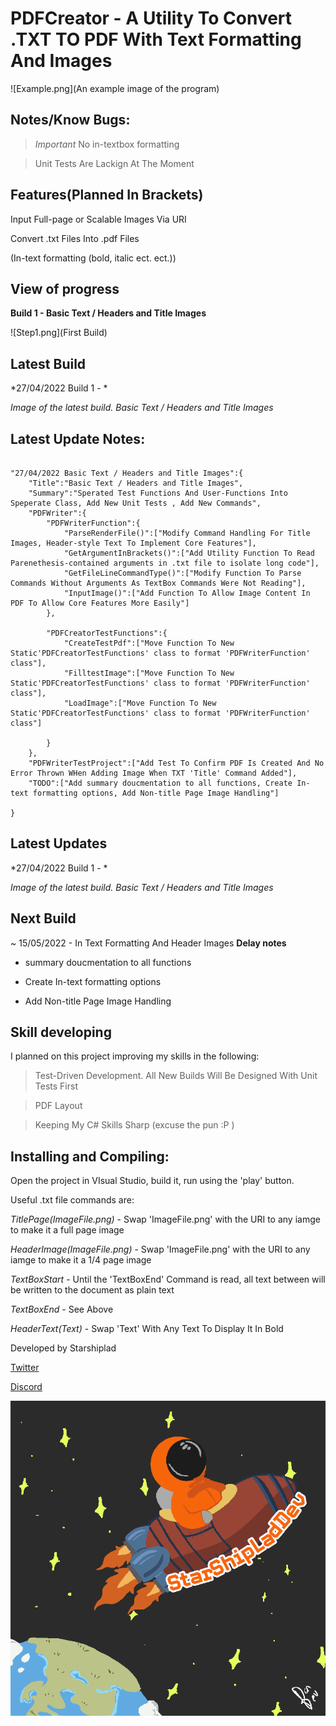 # PDFCreator - A Utility To Convert .TXT TO PDF With Text Formatting And Images

![Example.png](An example image of the program)

## Notes/Know Bugs:

> *Important* No in-textbox formatting

> Unit Tests Are Lackign At The Moment


## Features(Planned In Brackets)

Input Full-page or Scalable Images Via URI

Convert .txt Files Into .pdf Files

(In-text formatting (bold, italic ect. ect.))

## View of progress
**Build 1 - Basic Text / Headers and Title Images**

![Step1.png](First Build)



## Latest Build

*27/04/2022 Build 1 - *

*Image of the latest build. Basic Text / Headers and Title Images*

## Latest Update Notes:

```

"27/04/2022 Basic Text / Headers and Title Images":{
	"Title":"Basic Text / Headers and Title Images",
	"Summary":"Sperated Test Functions And User-Functions Into Speperate Class, Add New Unit Tests , Add New Commands",
	"PDFWriter":{
		"PDFWriterFunction":{
			"ParseRenderFile()":["Modify Command Handling For Title Images, Header-style Text To Implement Core Features"],
			"GetArgumentInBrackets()":["Add Utility Function To Read Parenethesis-contained arguments in .txt file to isolate long code"],
			"GetFileLineCommandType()":["Modify Function To Parse Commands Without Arguments As TextBox Commands Were Not Reading"],
			"InputImage()":["Add Function To Allow Image Content In PDF To Allow Core Features More Easily"]
		},
		
		"PDFCreatorTestFunctions":{
			"CreateTestPdf":["Move Function To New Static'PDFCreatorTestFunctions' class to format 'PDFWriterFunction' class"],
			"FilltestImage":["Move Function To New Static'PDFCreatorTestFunctions' class to format 'PDFWriterFunction' class"],
			"LoadImage":["Move Function To New Static'PDFCreatorTestFunctions' class to format 'PDFWriterFunction' class"]
			
		}
	},
	"PDFWriterTestProject":["Add Test To Confirm PDF Is Created And No Error Thrown WHen Adding Image When TXT 'Title' Command Added"],
	"TODO":["Add summary doucmentation to all functions, Create In-text formatting options, Add Non-title Page Image Handling"]
	
}

```

## Latest Updates


*27/04/2022 Build 1 - *

*Image of the latest build. Basic Text / Headers and Title Images*

## Next Build

~ 15/05/2022 - In Text Formatting  And Header Images  **Delay notes**

*  summary doucmentation to all functions

* Create In-text formatting options

* Add Non-title Page Image Handling


## Skill developing

I planned on this project improving my skills in the following:

> Test-Driven Development. All New Builds Will Be Designed With Unit Tests First

> PDF Layout

> Keeping My C# Skills Sharp (excuse the pun :P )

## Installing and Compiling:

Open the project in VIsual Studio, build it, run using the 'play' button.

Useful .txt file commands are:

*TitlePage(ImageFile.png)* - Swap 'ImageFile.png' with the URI to any iamge to make it a full page image

*HeaderImage(ImageFile.png)* - Swap 'ImageFile.png' with the URI to any iamge to make it a 1/4 page image

*TextBoxStart* - Until the 'TextBoxEnd' Command is read, all text between will be written to the document as plain text

*TextBoxEnd* - See Above

*HeaderText(Text)* - Swap 'Text' With Any Text To Display It In Bold 

Developed by Starshiplad 

[Twitter](https://twitter.com/StarshipladDevp) 

[Discord](https://discord.gg/jAqfVpmqdA)

![Developed by Starshipladdev](LogoFull.png)